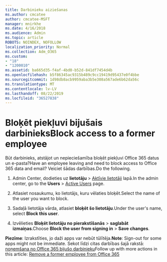 ```yaml
---
title: Darbinieku aiziešanas
ms.author: cmcatee
author: cmcatee-MSFT
manager: mnirkhe
ms.date: 4/16/2018
ms.audience: Admin
ms.topic: article
ROBOTS: NOINDEX, NOFOLLOW
localization_priority: Normal
ms.collection: Adm_O365
ms.custom:
- "18"
- "1200010"
ms.assetid: ba665d35-f4af-4bd0-b52d-841df7454d4b
ms.openlocfilehash: b5f86345ac9315b489c9cc19419d95437e0f4bbe
ms.sourcegitcommit: 1d98db8acb9959aba3b5e308a567ade6b62da56c
ms.translationtype: MT
ms.contentlocale: lv-LV
ms.lasthandoff: 08/22/2019
ms.locfileid: "36527838"
---
```

# <a name="block-access-to-a-former-employee"></a><span data-ttu-id="eea42-102">Bloķēt piekļuvi bijušais darbinieks</span><span class="sxs-lookup"><span data-stu-id="eea42-102">Block access to a former employee</span></span>

<span data-ttu-id="eea42-103">Būt darbinieks, atstājot un nepieciešamība bloķēt piekļuvi Office 365 datus un e-pasta?</span><span class="sxs-lookup"><span data-stu-id="eea42-103">Have an employee leaving and need to block access to Office 365 data and email?</span></span> <span data-ttu-id="eea42-104">Veiciet šādas darbības.</span><span class="sxs-lookup"><span data-stu-id="eea42-104">Do the following.</span></span>
  
1. <span data-ttu-id="eea42-105">Admin Center, dodieties uz **lietotāju** \> [Aktīvie lietotāji](https://go.microsoft.com/fwlink/p/?linkid=834822) lapā.</span><span class="sxs-lookup"><span data-stu-id="eea42-105">In the admin center, go to the **Users** \> [Active Users](https://go.microsoft.com/fwlink/p/?linkid=834822) page.</span></span>

2. <span data-ttu-id="eea42-106">Atlasiet nosaukumu, ko lietotājs, kuru vēlaties bloķēt.</span><span class="sxs-lookup"><span data-stu-id="eea42-106">Select the name of the user you want to block.</span></span>

3. <span data-ttu-id="eea42-107">Sadaļā lietotāja vārda, atlasiet **bloķēt šo lietotāju**.</span><span class="sxs-lookup"><span data-stu-id="eea42-107">Under the user's name, select **Block this user**.</span></span>

4. <span data-ttu-id="eea42-108">Izvēlieties **Bloķēt lietotāju no pierakstīšanās** \> **saglabāt izmaiņas**.</span><span class="sxs-lookup"><span data-stu-id="eea42-108">Choose **Block the user from signing in** \> **Save changes**.</span></span>

<span data-ttu-id="eea42-109">**Piezīme**: Izrakstīties, jo daži apps var nebūt tūlītēja.</span><span class="sxs-lookup"><span data-stu-id="eea42-109">**Note**: Sign-out for some apps might not be immediate.</span></span> <span data-ttu-id="eea42-110">Sekot līdzi citas darbības šajā rakstā: [noņemšana no Office 365 bijušo darbinieku](https://docs.microsoft.com/office365/admin/add-users/remove-former-employee)</span><span class="sxs-lookup"><span data-stu-id="eea42-110">Follow up with more actions in this article: [Remove a former employee from Office 365](https://docs.microsoft.com/office365/admin/add-users/remove-former-employee)</span></span>